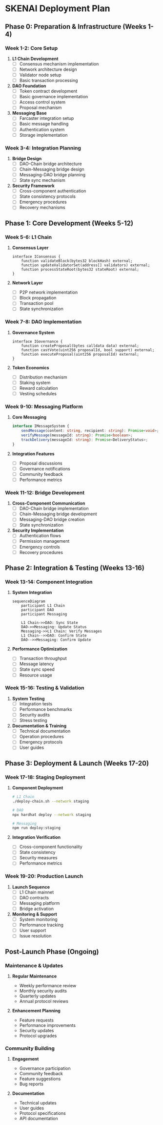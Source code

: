 # SKENAI Deployment Plan

## Phase 0: Preparation & Infrastructure (Weeks 1-4)

### Week 1-2: Core Setup
1. **L1 Chain Development**
   - [ ] Consensus mechanism implementation
   - [ ] Network architecture design
   - [ ] Validator node setup
   - [ ] Basic transaction processing

2. **DAO Foundation**
   - [ ] Token contract development
   - [ ] Basic governance implementation
   - [ ] Access control system
   - [ ] Proposal mechanism

3. **Messaging Base**
   - [ ] Farcaster integration setup
   - [ ] Basic message handling
   - [ ] Authentication system
   - [ ] Storage implementation

### Week 3-4: Integration Planning
1. **Bridge Design**
   - [ ] DAO-Chain bridge architecture
   - [ ] Chain-Messaging bridge design
   - [ ] Messaging-DAO bridge planning
   - [ ] State sync mechanism

2. **Security Framework**
   - [ ] Cross-component authentication
   - [ ] State consistency protocols
   - [ ] Emergency procedures
   - [ ] Recovery mechanisms

## Phase 1: Core Development (Weeks 5-12)

### Week 5-6: L1 Chain
1. **Consensus Layer**
   ```solidity
   interface IConsensus {
       function validateBlock(bytes32 blockHash) external;
       function updateValidatorSet(address[] validators) external;
       function processStateRoot(bytes32 stateRoot) external;
   }
   ```

2. **Network Layer**
   - [ ] P2P network implementation
   - [ ] Block propagation
   - [ ] Transaction pool
   - [ ] State synchronization

### Week 7-8: DAO Implementation
1. **Governance System**
   ```solidity
   interface IGovernance {
       function createProposal(bytes calldata data) external;
       function castVote(uint256 proposalId, bool support) external;
       function executeProposal(uint256 proposalId) external;
   }
   ```

2. **Token Economics**
   - [ ] Distribution mechanism
   - [ ] Staking system
   - [ ] Reward calculation
   - [ ] Vesting schedules

### Week 9-10: Messaging Platform
1. **Core Messaging**
   ```typescript
   interface IMessageSystem {
       sendMessage(content: string, recipient: string): Promise<void>;
       verifyMessage(messageId: string): Promise<boolean>;
       trackDelivery(messageId: string): Promise<DeliveryStatus>;
   }
   ```

2. **Integration Features**
   - [ ] Proposal discussions
   - [ ] Governance notifications
   - [ ] Community feedback
   - [ ] Performance metrics

### Week 11-12: Bridge Development
1. **Cross-Component Communication**
   - [ ] DAO-Chain bridge implementation
   - [ ] Chain-Messaging bridge development
   - [ ] Messaging-DAO bridge creation
   - [ ] State synchronization

2. **Security Implementation**
   - [ ] Authentication flows
   - [ ] Permission management
   - [ ] Emergency controls
   - [ ] Recovery procedures

## Phase 2: Integration & Testing (Weeks 13-16)

### Week 13-14: Component Integration
1. **System Integration**
   ```mermaid
   sequenceDiagram
       participant L1 Chain
       participant DAO
       participant Messaging
       
       L1 Chain->>DAO: Sync State
       DAO->>Messaging: Update Status
       Messaging->>L1 Chain: Verify Messages
       L1 Chain-->>DAO: Confirm State
       DAO-->>Messaging: Confirm Update
   ```

2. **Performance Optimization**
   - [ ] Transaction throughput
   - [ ] Message latency
   - [ ] State sync speed
   - [ ] Resource usage

### Week 15-16: Testing & Validation
1. **System Testing**
   - [ ] Integration tests
   - [ ] Performance benchmarks
   - [ ] Security audits
   - [ ] Stress testing

2. **Documentation & Training**
   - [ ] Technical documentation
   - [ ] Operation procedures
   - [ ] Emergency protocols
   - [ ] User guides

## Phase 3: Deployment & Launch (Weeks 17-20)

### Week 17-18: Staging Deployment
1. **Component Deployment**
   ```bash
   # L1 Chain
   ./deploy-chain.sh --network staging
   
   # DAO
   npx hardhat deploy --network staging
   
   # Messaging
   npm run deploy:staging
   ```

2. **Integration Verification**
   - [ ] Cross-component functionality
   - [ ] State consistency
   - [ ] Security measures
   - [ ] Performance metrics

### Week 19-20: Production Launch
1. **Launch Sequence**
   - [ ] L1 Chain mainnet
   - [ ] DAO contracts
   - [ ] Messaging platform
   - [ ] Bridge activation

2. **Monitoring & Support**
   - [ ] System monitoring
   - [ ] Performance tracking
   - [ ] User support
   - [ ] Issue resolution

## Post-Launch Phase (Ongoing)

### Maintenance & Updates
1. **Regular Maintenance**
   - Weekly performance review
   - Monthly security audits
   - Quarterly updates
   - Annual protocol reviews

2. **Enhancement Planning**
   - Feature requests
   - Performance improvements
   - Security updates
   - Protocol upgrades

### Community Building
1. **Engagement**
   - Governance participation
   - Community feedback
   - Feature suggestions
   - Bug reports

2. **Documentation**
   - Technical updates
   - User guides
   - Protocol specifications
   - API documentation
